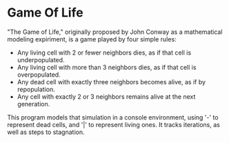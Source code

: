 # Game Of Life

"The Game of Life," originally proposed by John Conway as a mathematical modeling expiriment, is a game played by four simple rules:

- Any living cell with 2 or fewer neighbors dies, as if that cell is underpopulated.
- Any living cell with more than 3 neighbors dies, as if that cell is overpopulated.
- Any dead cell with exactly three neighbors becomes alive, as if by repopulation.
- Any cell with exactly 2 or 3 neighbors remains alive at the next generation.

This program models that simulation in a console environment, using '-' to represent dead cells, and '|' to represent living ones.
It tracks iterations, as well as steps to stagnation.
